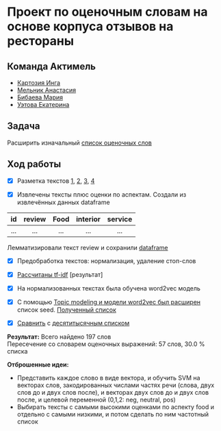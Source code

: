 # Проект по оценочным словам на основе корпуса отзывов на рестораны

## Команда Актимель
* [Картозия Инга](github.com/kartozia)
* [Мельник Анастасия](github.com/NastyaMelnik57)
* [Бибаева Мария](github.com/mbibaeva)
* [Уэтова Екатерина](github.com/euetova)

## Задача
Расширить изначальный [список оценочных слов](https://github.com/mbibaeva/nlp_Kartozia/blob/master/Project_4th_year/seed.txt)
## Ход работы

- [x] Разметка текстов
[1](https://github.com/mbibaeva/nlp_Kartozia/blob/master/Project_4th_year/annotation_Kartozia%20(1).txt),
[2](https://github.com/mbibaeva/nlp_Kartozia/blob/master/Project_4th_year/annotation_Bibaeva.csv),
[3](https://github.com/mbibaeva/nlp_Kartozia/blob/master/Project_4th_year/annotation_Uetova_27221%2C%2029097%2C%2023065%2C%2038116.txt),
[4](https://github.com/mbibaeva/nlp_Kartozia/blob/master/Project_4th_year/14418.txt)

- [x] Извлечены тексты плюс оценки по аспектам. Создали из извлечённых данных dataframe

| id | review | Food | interior | service |
|:---:|:---:|:---:|:---:|:---:|
| ... | ... | ... | ... | ... |

Лемматизировали текст review и сохранили [dataframe](https://drive.google.com/open?id=1-BmRQMWeyUikJmrFgeCmSOyuqQxBWuB8)

- [x] Предобработка текстов: нормализация, удаление стоп-слов

- [x] [Рассчитаны tf-idf](https://github.com/mbibaeva/nlp_Kartozia/blob/master/Project_4th_year/sentiment_dic.ipynb) [результат]

- [x] На нормализованных текстах была обучена word2vec модель

- [x] С помощью [Topic modeling и модели word2vec был расширен](https://github.com/mbibaeva/nlp_Kartozia/blob/master/Project_4th_year/Sentiment_Analysis.ipynb) список seed. [Полученный список](https://github.com/mbibaeva/nlp_Kartozia/blob/master/Project_4th_year/sentiment_list.txt) 

- [x] [Сравнить](https://github.com/mbibaeva/nlp_Kartozia/blob/master/Project_4th_year/intersection.ipynb) с [десятитысячным списком](https://github.com/mbibaeva/nlp_Kartozia/blob/master/Project_4th_year/rusentilex.txt)


**Результат:** Всего найдено 197 слов <br>
Пересечение со словарем оценочных выражений: 57 слов, 30.0 % списка


**Отброшенные идеи:** <br>
* Представить каждое слово в виде вектора, и обучить SVM на векторах слов, закодированных числами частях речи (слова, двух слов до и двух слов после), и векторах двух слов до и двух слов после, и целевой переменной (0,1,2: neg, neutral, pos)
* Выбирать тексты с самыми высокими оценками по аспекту food и отдельно с самыми низкими, и потом сделать по ним частотный список
